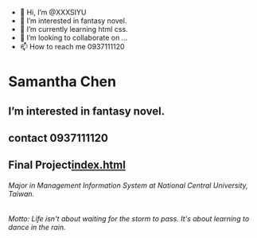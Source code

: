 - 👋 Hi, I’m @XXXSIYU 
- 👀 I’m interested in fantasy novel.
- 🌱 I’m currently learning html css.
- 💞️ I’m looking to collaborate on ...
- 📫 How to reach me 0937111120

<!---
XXXSIYU/XXXSIYU is a ✨ special ✨ repository because its `README.md` (this file) appears on your GitHub profile.
You can click the Preview link to take a look at your changes.
--->
# Samantha Chen
## I’m interested in fantasy novel.
## contact 0937111120

## Final Project[index.html](https://xxxsiyu.github.io/)

###### Major in Management Information System at National Central University, Taiwan.
###### Motto: Life isn't about waiting for the storm to pass. It's about learning to dance in the rain.
